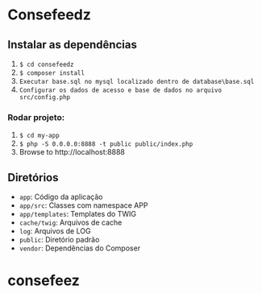 # Consefeedz

## Instalar as dependências

1. `$ cd consefeedz`
2. `$ composer install`
3. `Executar base.sql no mysql localizado dentro de database\base.sql`
4. `Configurar os dados de acesso e base de dados no arquivo src/config.php`

### Rodar projeto:

1. `$ cd my-app`
2. `$ php -S 0.0.0.0:8888 -t public public/index.php`
3. Browse to http://localhost:8888

## Diretórios

- `app`: Código da aplicação
- `app/src`: Classes com namespace APP
- `app/templates`: Templates do TWIG
- `cache/twig`: Arquivos de cache
- `log`: Arquivos de LOG
- `public`: Diretório padrão
- `vendor`: Dependências do Composer
# consefeez
